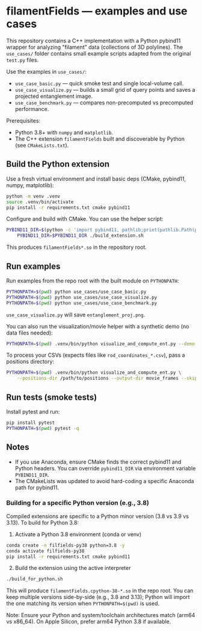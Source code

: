 # filamentFields — examples and use cases


This repository contains a C++ implementation with a Python pybind11 wrapper for analyzing "filament" data (collections of 3D polylines). The `use_cases/` folder contains small example scripts adapted from the original `test.py` files.

Use the examples in `use_cases/`:

 - `use_case_basic.py` — quick smoke test and single local-volume call.
 - `use_case_visualize.py` — builds a small grid of query points and saves a projected entanglement image.
 - `use_case_benchmark.py` — compares non-precomputed vs precomputed performance.

Prerequisites:

 - Python 3.8+ with `numpy` and `matplotlib`.
 - The C++ extension `filamentFields` built and discoverable by Python (see `CMakeLists.txt`).

## Build the Python extension

Use a fresh virtual environment and install basic deps (CMake, pybind11, numpy, matplotlib):

```bash
python -m venv .venv
source .venv/bin/activate
pip install -r requirements.txt cmake pybind11
```

Configure and build with CMake. You can use the helper script:

```bash
PYBIND11_DIR=$(python -c 'import pybind11, pathlib;print(pathlib.Path(pybind11.__file__).resolve().parent/"share"/"cmake"/"pybind11")') \
	PYBIND11_DIR=$PYBIND11_DIR ./build_extension.sh
```

This produces `filamentFields*.so` in the repository root.

## Run examples

Run examples from the repo root with the built module on `PYTHONPATH`:

```bash
PYTHONPATH=$(pwd) python use_cases/use_case_basic.py
PYTHONPATH=$(pwd) python use_cases/use_case_visualize.py
PYTHONPATH=$(pwd) python use_cases/use_case_benchmark.py
```

`use_case_visualize.py` will save `entanglement_proj.png`.

You can also run the visualization/movie helper with a synthetic demo (no data files needed):

```bash
PYTHONPATH=$(pwd) .venv/bin/python visualize_and_compute_ent.py --demo --output-dir movie_frames_demo
```

To process your CSVs (expects files like `rod_coordinates_*.csv`), pass a positions directory:

```bash
PYTHONPATH=$(pwd) .venv/bin/python visualize_and_compute_ent.py \
	--positions-dir /path/to/positions --output-dir movie_frames --skip-frames 10 --rod-radius 1.21
```

## Run tests (smoke tests)

Install pytest and run:

```bash
pip install pytest
PYTHONPATH=$(pwd) pytest -q
```

## Notes

- If you use Anaconda, ensure CMake finds the correct pybind11 and Python headers. You can override `pybind11_DIR` via environment variable `PYBIND11_DIR`.
- The CMakeLists was updated to avoid hard-coding a specific Anaconda path for pybind11.

### Building for a specific Python version (e.g., 3.8)

Compiled extensions are specific to a Python minor version (3.8 vs 3.9 vs 3.13). To build for Python 3.8:

1) Activate a Python 3.8 environment (conda or venv)

```bash
conda create -n filfields-py38 python=3.8 -y
conda activate filfields-py38
pip install -r requirements.txt cmake pybind11
```

2) Build the extension using the active interpreter

```bash
./build_for_python.sh
```

This will produce `filamentFields.cpython-38-*.so` in the repo root. You can keep multiple versions side-by-side (e.g., 3.8 and 3.13); Python will import the one matching its version when `PYTHONPATH=$(pwd)` is used.

Note: Ensure your Python and system/toolchain architectures match (arm64 vs x86_64). On Apple Silicon, prefer arm64 Python 3.8 if available.
